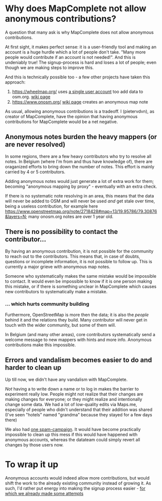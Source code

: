 # Why does MapComplete not allow anonymous contributions?

A question that many ask is why MapComplete does not allow anonymous contributions.

At first sight, it makes perfect sense: it is a user-friendly tool and making an account is a huge hurdle which a lot of people don't take.
"Many more people would contribute if an account is not needed!". And this is undeniably true! The signup-process is hard and loses a lot of people; even though we are making steps to improve this.


And this is technically possible too - a few other projects have taken this approach:

1. https://wheelmap.org/ uses [a single user account](https://www.openstreetmap.org/user/wheelmap_visitor) too add data to osm.org. [wiki page](https://wiki.openstreetmap.org/wiki/Wheelmap)
2. https://www.onosm.org/ [wiki page](https://wiki.openstreetmap.org/wiki/Onosm.org) creates an anonymous map note 

As usual, allowing anonymous contributions is a tradeoff. I (pietervdvn), as creator of MapComplete, have the opinion that having anonymous contributions for MapComplete would be a net negative.

## Anonymous notes burden the heavy mappers (or are never resolved)

In some regions, there are a few heavy contributors who try to resolve all notes. In Belgium (where I'm from and thus have knowledge of), there are oraganized efforts to bring down the number of notes. This effort is mainly carried by 4 or 5 contributors.

Adding anonymous notes would just generate a lot of extra work for them; becoming "anonymous mapping by proxy" - eventually with an extra check.

If there is no systematic note resolving in an area, this means that the data will never be added to OSM and will never be used _and_ get stale over time, being a useless contribution, for example here https://www.openstreetmap.org/note/2718428#map=13/19.95786/79.30876&layers=N; many onosm.org notes are over 1 year old.

## There is no possibility to contact the contributor...

By having an anonymous contribution, it is not possible for the community to reach out to the contributors.
This means that, in case of doubts, questions or incomplete information, it is not possible to follow up. This is currently a major grieve with anonymous map notes.

Someone who systematically makes the same mistake would be impossible to contact. It would even be impossible to know if it is one person making this mistake, or if there is something unclear in MapComplete which causes new contributors to systematically make a mistake.

### ... which hurts community building


Furthermore, OpenStreetMap is more then the data; it is also the _people_ behind it and the relations they build. Many contributor will never get in touch with the wider community, but some of them will.

In Belgium (and many other areas), core contributors systematically send a welcome message to new mappers with hints and more info. Anonymous contributions make this impossible.

## Errors and vandalism becomes easier to do and harder to clean up

Up till now, we didn't have any vandalism with MapComplete.

_Not_ having a to write down a name or to log in makes the barrier to experiment really low. People might not realize that their changes are making changes for everyone; or they might realize and intentionally change some data. We had a lot of low-quality edits via Maps.me, especially of people who didn't understand that their addition was shared (I've seen "hotels" named "grandma" because they stayed for a few days there)

We also had [one spam-campaign](https://wiki.openstreetmap.org/wiki/Organised_Editing/Activities/Trziste_prace). It would have become practically impossible to clean up this mess if this would have happened with anonymous accounts, whereas the datateam could simply revert all changes by those users now.

# To wrap it up

Anonymous accounts would indeed allow more contributions, but would shift the work to the already existing community instead of growing it.
As such, I'd rather put energy into making the signup process easier - [for which we already made some attempts](https://github.com/openstreetmap/openstreetmap-website/issues/4246)

